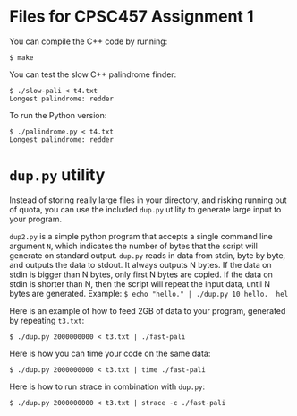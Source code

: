 # Files for CPSC457 Assignment 1
You can compile the C++ code by running:

```
$ make
```

You can test the slow C++ palindrome finder:

```
$ ./slow-pali < t4.txt
Longest palindrome: redder
```
To run the Python version:
```
$ ./palindrome.py < t4.txt
Longest palindrome: redder
```

# `dup.py` utility

Instead of storing really large files in your directory, and risking
running out of quota, you can use the included `dup.py` utility to generate large
input to your program.

`dup2.py` is a simple python program that accepts a single command
line argument `N`, which indicates the number of bytes that the script
will generate on standard output. `dup.py` reads in data from stdin,
byte by byte, and outputs the data to stdout. It always outputs N
bytes. If the data on stdin is bigger than N bytes, only first N bytes
are copied. If the data on stdin is shorter than N, then the script will
repeat the input data, until N bytes are generated. Example: ``` $
echo "hello." | ./dup.py 10 hello.  hel ```

Here is an example of how to feed 2GB of data to your program, generated
by repeating `t3.txt`:
```
$ ./dup.py 2000000000 < t3.txt | ./fast-pali
```
Here is how you can time your code on the same data:
```
$ ./dup.py 2000000000 < t3.txt | time ./fast-pali
```
Here is how to run strace in combination with `dup.py`:
```
$ ./dup.py 2000000000 < t3.txt | strace -c ./fast-pali
```

